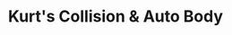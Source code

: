 ---
title: "Kurt's Collision & Auto Body"
url: /erie/kurts-collision-and-auto-body/
shop: car repair
---